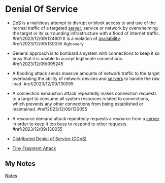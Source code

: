 # Denial Of Service
- [DoS](dos.md) is a malicious attempt to disrupt or block access to and use of the normal traffic of a targeted [server](server.md), service or network by overwhelming the target or its surrounding infrastructure with a flood of Internet traffic. #ref/2023/12/09/124901  It is a violation of [availability](availability.md). #ref/2023/12/09/130055 #glossary

- General approach is to bombard a system with connections to keep it so busy that it is unable to accept legitimate connections. #ref/2023/12/09/095245
- A flooding attack sends massive amounts of network traffic to the target overloading the ability of network devices and [servers](server.md) to handle the raw load. #ref/2023/12/09/130055
- A connection exhaustion attack repeatedly makes connection requests to a target to consume all system resources related to connections, which prevents any other connections from being established or maintained. #ref/2023/12/09/130055
- A resource demand attack repeatedly requests a resource from a [server](server.md) in order to keep it too busy to respond to other requests. #ref/2023/12/09/130055
- [Distributed Denial of Service (DDoS)](distributed-denial-of-service.md)
- [Tiny Fragment Attack](tiny-fragment-attack.md)
## My Notes
[Notes](mynotes/denial-of-service-notes.md)
